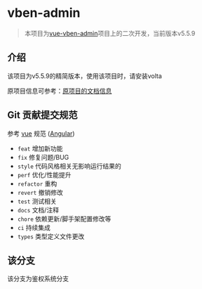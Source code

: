 # vben-admin

> 本项目为[vue-vben-admin](https://github.com/vbenjs/vue-vben-admin/tree/main)项目上的二次开发，当前版本v5.5.9

## 介绍

该项目为v5.5.9的精简版本，使用该项目时，请安装volta

原项目信息可参考：[原项目的文档信息](./README.origin.md)

## Git 贡献提交规范

参考 [vue](https://github.com/vuejs/vue/blob/dev/.github/COMMIT_CONVENTION.md) 规范 ([Angular](https://github.com/conventional-changelog/conventional-changelog/tree/master/packages/conventional-changelog-angular))

- `feat` 增加新功能
- `fix` 修复问题/BUG
- `style` 代码风格相关无影响运行结果的
- `perf` 优化/性能提升
- `refactor` 重构
- `revert` 撤销修改
- `test` 测试相关
- `docs` 文档/注释
- `chore` 依赖更新/脚手架配置修改等
- `ci` 持续集成
- `types` 类型定义文件更改

## 该分支

该分支为鉴权系统分支

